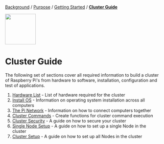 [Background](Background.md) / [Purpose](Purpose.md) / [Getting Started](Getting_Started.md) / [**Cluster Guide**](Cluster_Guide.md)


<img src="https://image.flaticon.com/icons/svg/1281/1281822.svg" width="100px" height="100px"/>


# Cluster Guide

The following set of sections cover all required information to build a cluster of Raspberry Pi's from hardware to software, installation, configuration and test of applications.

1. [Hardware List](Hardware-List) - List of hardware required for the cluster
2. [Install OS](Install-OS) - Information on operating system installation across all computers
3. [The Pi Network](The-Pi-Network) - Information on how to connect computers together
4. [Cluster Commands](Cluster-Commands) - Create functions for cluster command execution
5. [Cluster Security](Cluster-Security) - A guide on how to secure your cluster
6. [Single Node Setup](Single-Node-Setup) - A guide on how to set up a single Node in the cluster
7. [Cluster Setup](Cluster-Setup) - A guide on how to set up all Nodes in the cluster
